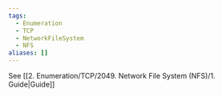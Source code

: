 ```yaml
---
tags:
  - Enumeration
  - TCP
  - NetworkFileSystem
  - NFS
aliases: []
---
```


See [[2. Enumeration/TCP/2049. Network File System (NFS)/1. Guide|Guide]]
